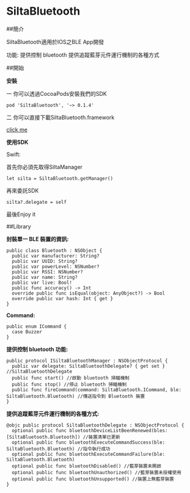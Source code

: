 # SiltaBluetooth

##簡介

SiltaBluetooth適用於IOS之BLE App開發

功能:
提供控制 bluetooth
提供追蹤藍芽元件運行機制的各種方式

##開始

**安裝**

一 你可以透過CocoaPods安裝我們的SDK

`pod 'SiltaBluetooth', '~> 0.1.4'`

二 你可以直接下載SiltaBluetooth.framework

[click me](https://drive.google.com/a/aengin.com/file/d/0Bxf8xz9_np75QzdFajVxM0lLUXM/view?usp=sharing)

**使用SDK**

Swift:
 
 首先你必須先取得SiltaManager

 `let silta = SiltaBluetooth.getManager()` 

 
 再來委託SDK

 `silta?.delegate = self`

 最後Enjoy it


##Library

**封裝單一 BLE 裝置的資訊:**

    public class Bluetooth : NSObject {
      public var manufacturer: String?
      public var UUID: String?
      public var powerLevel: NSNumber?
      public var RSSI: NSNumber?
      public var name: String?
      public var live: Bool!
      public func accuracy() -> Int
      override public func isEqual(object: AnyObject?) -> Bool
      override public var hash: Int { get }
    }

**Command:**

    public enum ICommand {
      case Buzzer
    }

**提供控制 bluetooth 功能:**

    public protocol ISiltaBluetoothManager : NSObjectProtocol {
      public var delegate: SiltaBluetoothDelegate? { get set } //SiltaBluetoothDelegate
      public func start() //啟動 bluetooth 掃瞄機制
      public func stop() //停止 bluetooth 掃瞄機制
      public func fireCommand(command: SiltaBluetooth.ICommand, ble: SiltaBluetooth.Bluetooth) //傳送指令到 Bluetooth 裝置
    }

**提供追蹤藍芽元件運行機制的各種方式:**

    @objc public protocol SiltaBluetoothDelegate : NSObjectProtocol {
      optional public func bluetoothDeviceListBeenRenewed(bles: [SiltaBluetooth.Bluetooth]) //裝置清單已更新
      optional public func bluetoothExecuteCommandSuccess(ble: SiltaBluetooth.Bluetooth) //指令執行成功
      optional public func bluetoothExecuteCommandFailure(ble: SiltaBluetooth.Bluetooth)
      optional public func bluetoothDisabled() //藍芽裝置未開啟
      optional public func bluetoothUnauthorized() //藍芽裝置未授權使用
      optional public func bluetoothUnsupported() //裝置上無藍芽裝置
    }

